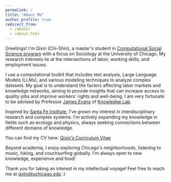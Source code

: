 ```yaml
---
permalink: /
title: "About Me"
author_profile: true
redirect_from: 
  - /about/
  - /about.html
---
```


Greetings! I'm Qixin (Chi-Shin), a master's student in [Computational Social Science program](https://macss.uchicago.edu/) with a focus on Sociology at the University of Chicago. My research interests lie at the intersections of labor, working skills, and employment issues.

I use a computational toolkit that includes text analysis, Large Language Models (LLMs), and various modeling techniques to analyze complex datasets. My goal is to understand the factors affecting labor markets and knowledge networks, aiming to provide insights that can increase access to quality jobs and improve workers' rights and well-being. I am very fortunate to be advised by Professor [James Evans](https://sociology.uchicago.edu/directory/james-evans) of [Knowledge Lab](https://www.knowledgelab.org/).

Inspired by [Santa Fe Institute](https://www.santafe.edu/), I've grown my interest in interdisciplinary research and complex systems. I'm actively expanding my knowledge in fields such as ecology and physics, always seeking connections between different domains of knowledge.

You can find my CV here: [Qixin's Curriculum Vitae](../assets/CV-Qixin.pdf)

Beyond academia, I enjoy exploring Chicago's neighborhoods, listening to music, hiking, and couchsurfing globally. I'm always open to new knowledge, experienve and food!

Thank you for taking an interest in my intellectual voyage! Feel free to reach me at [qxlin@uchicago.edu](mailto:qxlin@uchicago.edu) :)

